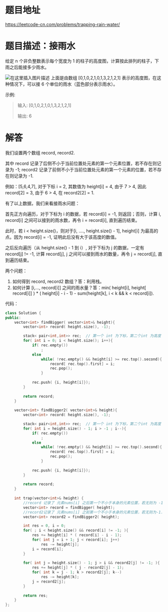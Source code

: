 # 题目地址

https://leetcode-cn.com/problems/trapping-rain-water/

# 题目描述：接雨水

给定 n 个非负整数表示每个宽度为 1 的柱子的高度图，计算按此排列的柱子，下雨之后能接多少雨水。

![在这里插入图片描述](https://img-blog.csdnimg.cn/20190916101237183.png)
上面是由数组 [0,1,0,2,1,0,1,3,2,1,2,1] 表示的高度图，在这种情况下，可以接 6 个单位的雨水（蓝色部分表示雨水）。 

示例:
>输入: [0,1,0,2,1,0,1,3,2,1,2,1]
>
>输出: 6


# 解答
我们设置两个数组 record, record2.

其中 record 记录了后侧不小于当前位置处元素的第一个元素位置，若不存在则记录为 -1;
record2 记录了前侧不小于当前位置处元素的第一个元素的位置，若不存在则记录为 -1.

例如：[5,6,4,7], 对于下标 i = 2, 其数值为 height[i] = 4, 由于 7 > 4, 因此 record[2] = 3, 由于 6 > 4, 在 record2[2] = 1.

有了以上数据，我们来看接雨水问题：

首先正方向遍历，对于下标为 i 的数据，若 record[i] = -1, 则返回；否则，计算 i, record[i] 之间可以接到的雨水数，再令 i = record[i], 直到遍历结束。

此时，若 i < height.size()，则对于[i, ...., height.size() - 1], height[i] 为最高的点。因为 record[i] = -1, 证明此后没有大于该高度的数值。

之后反向遍历（从 height.size() - 1 到 i）, 对于下标为 j 的数据，一定有 record[j] != -1, 计算 record[j], j 之间可以接到雨水的数量，再令 j = record[j], 直到遍历结束。

两个问题：
1. 如何得到 record, record2 数组？答：利用栈。
2. 如何计算 [i,..., record[i]] 之间的雨水量？答：min( height[i], height[ record[i]] ) * ( height[i] - i - 1) - sum(height[k], i < k && k < record[i]).

代码：
```cpp
class Solution {
public:
    vector<int> findBigger( vector<int>& height){
        vector<int> record( height.size(), -1);

        stack< pair<int,int>> rec;  // 第一个 int 为下标，第二个int 为高度
        for( int i = 0; i < height.size(); i++){
            if( rec.empty())
                ;
            else
                while( !rec.empty() && height[i] >= rec.top().second){
                    record[ rec.top().first] = i;
                    rec.pop();
                }
            
            rec.push( {i, height[i]});    
        }
        
        return record;
    }
    
    vector<int> findBigger2( vector<int>& height){
        vector<int> record( height.size(), -1);

        stack< pair<int,int>> rec;  // 第一个 int 为下标，第二个int 为高度
        for( int i = height.size() - 1; i > -1 ; i--){
            if( rec.empty())
                ;
            else
                while( !rec.empty() && height[i] >= rec.top().second){
                    record[ rec.top().first] = i;
                    rec.pop();
                }
            
            rec.push( {i, height[i]});    
        }
        
        return record;
    }
    
    int trap(vector<int>& height) {
        //record 记录了 元素nums[i] 之后第一个不小于本身的元素位置，若无则为 -1.
        vector<int> record = findBigger( height);
        //record2记录了 元素nums[i] 之前第一个不小于本身的元素位置，若无则为-1.
        vector<int> record2 = findBigger2( height);

        int res = 0, i = 0;
        for( ; i < height.size() && record[i] != -1; ){
            res += height[i] * ( record[i] - i - 1);
            for( int j = i + 1; j < record[i]; j++)
                res -= height[j];
            i = record[i];
        }
        
        for( int j = height.size() - 1; j > i && record2[j] != -1; ){
            res += height[j] * ( j - record2[j] - 1);
            for( int k = j - 1; k > record2[j]; k--)
                res -= height[k];
            j = record2[j];
        } 
        
        return res;
    }
};
```

